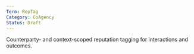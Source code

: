 ```yaml
---
Term: RepTag
Category: CoAgency
Status: Draft
---
```

Counterparty- and context-scoped reputation tagging for interactions and outcomes.
